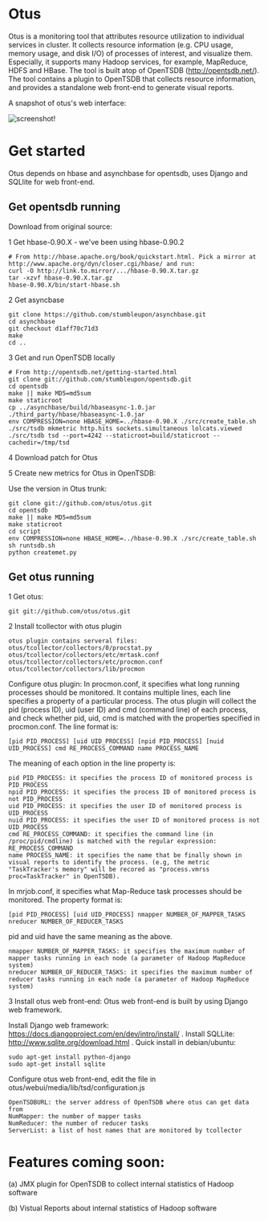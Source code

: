 Otus
==========
Otus is a monitoring tool that attributes resource utilization to individual services in cluster.
It collects resource information (e.g. CPU usage, memory usage, and disk I/O) of processes of interest,
and visualize them. Especially, it supports many Hadoop services, for example, MapReduce, HDFS and HBase.
The tool is built atop of OpenTSDB (http://opentsdb.net/). The tool contains a plugin to OpenTSDB that collects resource information,
and provides a standalone web front-end to generate visual reports.

A snapshot of otus's web interface:

![screenshot!](https://github.com/otus/otus/raw/master/docs/otus.png)

Get started
===========
Otus depends on hbase and asynchbase for opentsdb,
uses Django and SQLlite for web front-end.

Get opentsdb running
--------------------
Download from original source:

1 Get hbase-0.90.X - we've been using hbase-0.90.2

	# From http://hbase.apache.org/book/quickstart.html. Pick a mirror at http://www.apache.org/dyn/closer.cgi/hbase/ and run:
	curl -O http://link.to.mirror/.../hbase-0.90.X.tar.gz
	tar -xzvf hbase-0.90.X.tar.gz
	hbase-0.90.X/bin/start-hbase.sh

2 Get asyncbase

	git clone https://github.com/stumbleupon/asynchbase.git
	cd asynchbase
	git checkout d1aff70c71d3
	make
	cd ..

3 Get and run OpenTSDB locally

	# From http://opentsdb.net/getting-started.html
	git clone git://github.com/stumbleupon/opentsdb.git
	cd opentsdb
	make || make MD5=md5sum
	make staticroot
	cp ../asynchbase/build/hbaseasync-1.0.jar ./third_party/hbase/hbaseasync-1.0.jar
	env COMPRESSION=none HBASE_HOME=../hbase-0.90.X ./src/create_table.sh
	./src/tsdb mkmetric http.hits sockets.simultaneous lolcats.viewed
	./src/tsdb tsd --port=4242 --staticroot=build/staticroot --cachedir=/tmp/tsd

4 Download patch for Otus


5 Create new metrics for Otus in OpenTSDB:

Use the version in Otus trunk:
	
	git clone git://github.com/otus/otus.git
	cd opentsdb
	make || make MD5=md5sum
	make staticroot
	cd script
	env COMPRESSION=none HBASE_HOME=../hbase-0.90.X ./src/create_table.sh
	sh runtsdb.sh
	python createmet.py


Get otus running
----------------------
1 Get otus:

	git git://github.com/otus/otus.git

2 Install tcollector with otus plugin
	
	otus plugin contains serveral files:
	otus/tcollector/collectors/0/procstat.py
	otus/tcollector/collectors/etc/mrtask.conf
	otus/tcollector/collectors/etc/procmon.conf
	otus/tcollector/collectors/lib/procmon

  Configure otus plugin:
  In procmon.conf, it specifies what long running processes should be monitored.
  It contains multiple lines, each line specifies a property of a particular process.
  The otus plugin will collect the pid (process ID), uid (user ID) 
  and cmd (command line) of each process, and check whether
  pid, uid, cmd is matched with the properties specified in procmon.conf.
  The line format is:

	[pid PID_PROCESS] [uid UID_PROCESS] [npid PID_PROCESS] [nuid UID_PROCESS] cmd RE_PROCESS_COMMAND name PROCESS_NAME

  The meaning of each option in the line property is:

  	pid PID_PROCESS: it specifies the process ID of monitored process is PID_PROCESS
	npid PID_PROCESS: it specifies the process ID of monitored process is not PID_PROCESS
  	uid PID_PROCESS: it specifies the user ID of monitored process is UID_PROCESS
  	nuid PID_PROCESS: it specifies the user ID of monitored process is not UID_PROCESS
  	cmd RE_PROCESS_COMMAND: it specifies the command line (in /proc/pid/cmdline) is matched with the regular expression: RE_PROCESS_COMMAND
	name PROCESS_NAME: it specifies the name that be finally shown in visual reports to identify the process. (e.g, the metric "TaskTracker's memory" will be recored as "process.vmrss proc=TaskTracker" in OpenTSDB).

  In mrjob.conf, it specifies what Map-Reduce task processes should be monitored. The property format is:
	
  	[pid PID_PROCESS] [uid UID_PROCESS] nmapper NUMBER_OF_MAPPER_TASKS nreducer NUMBER_OF_REDUCER_TASKS

  pid and uid have the same meaning as the above.

  	nmapper NUMBER_OF_MAPPER_TASKS: it specifies the maximum number of mapper tasks running in each node (a parameter of Hadoop MapReduce system)
	nreducer NUMBER_OF_REDUCER_TASKS: it specifies the maximum number of reducer tasks running in each node (a parameter of Hadoop MapReduce system)

3 Install otus web front-end:
  Otus web front-end is built by using Django web framework.

  Install Django web framework: https://docs.djangoproject.com/en/dev/intro/install/ .
  Install SQLLite: http://www.sqlite.org/download.html .
  Quick install in debian/ubuntu:
	
	sudo apt-get install python-django
	sudo apt-get install sqlite

  Configure otus web front-end, edit the file in otus/webui/media/lib/tsd/configuration.js
 	
	OpenTSDBURL: the server address of OpenTSDB where otus can get data from 
	NumMapper: the number of mapper tasks
	NumReducer: the number of reducer tasks
	ServerList: a list of host names that are monitored by tcollector 


Features coming soon:
===========

(a) JMX plugin for OpenTSDB to collect internal statistics of Hadoop software

(b) Vistual Reports about internal statistics of Hadoop software
